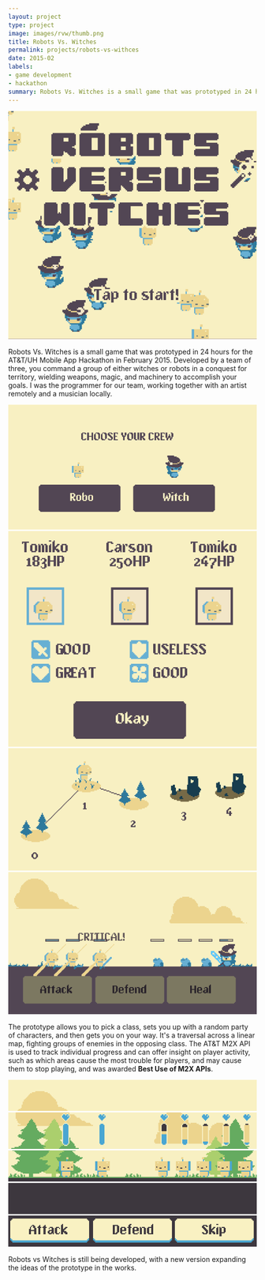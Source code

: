 ```yaml
---
layout: project
type: project
image: images/rvw/thumb.png
title: Robots Vs. Witches
permalink: projects/robots-vs-withces
date: 2015-02
labels:
- game development
- hackathon
summary: Robots Vs. Witches is a small game that was prototyped in 24 hours for the AT&T/UH Mobile App Hackathon in February 2015.
---
```


<div class="ui images">
<img class="ui image" src="../images/rvw/title.png">
</div>

Robots Vs. Witches is a small game that was prototyped in 24 hours for the AT&T/UH Mobile App Hackathon in February 2015. Developed by a team of three, you command a group of either witches or robots in a conquest for territory, wielding weapons, magic, and machinery to accomplish your goals. I was the programmer for our team, working together with an artist remotely and a musician locally.

<div class="ui images small rounded">
<img class="ui image" src="../images/rvw/team-choose.png">
<img class="ui image" src="../images/rvw/team-summary.png">
<img class="ui image" src="../images/rvw/map.png">
<img class="ui image" src="../images/rvw/battle.png">
</div>

The prototype allows you to pick a class, sets you up with a random party of characters, and then gets you on your way. It's a traversal across a linear map, fighting groups of enemies in the opposing class. The AT&T M2X API is used to track individual progress and can offer insight on player activity, such as which areas cause the most trouble for players, and may cause them to stop playing, and was awarded **Best Use of M2X APIs**.

<div class="ui images">
<img class="ui image" src="../images/rvw-new/banner.gif">
<img class="ui image" src="../images/rvw-new/health.gif">
<img class="ui image" src="../images/rvw-new/switcharoo.gif">
<img class="ui image" src="../images/rvw-new/text.gif">
<img class="ui image" src="../images/rvw-new/buttons.gif">
</div>

Robots vs Witches is still being developed, with a new version expanding the ideas of the prototype in the works.

